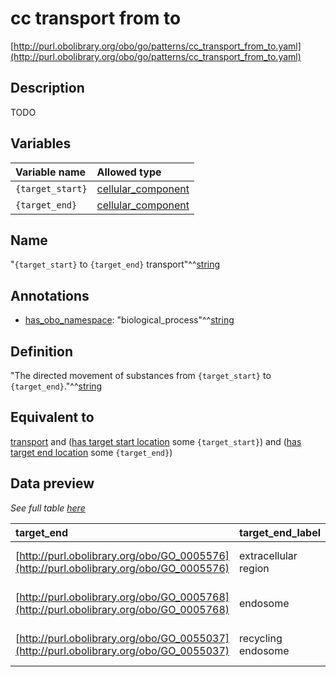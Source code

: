 # cc transport from to

[http://purl.obolibrary.org/obo/go/patterns/cc_transport_from_to.yaml](http://purl.obolibrary.org/obo/go/patterns/cc_transport_from_to.yaml)

## Description

TODO




## Variables

| Variable name | Allowed type |
|:--------------|:-------------|
| `{target_start}` | [cellular_component](http://purl.obolibrary.org/obo/GO_0005575) |
| `{target_end}` | [cellular_component](http://purl.obolibrary.org/obo/GO_0005575) |

## Name

"`{target_start}` to `{target_end}` transport"^^[string](http://www.w3.org/2001/XMLSchema#string)

## Annotations

- [has_obo_namespace](http://www.geneontology.org/formats/oboInOwl#hasOBONamespace): "biological_process"^^[string](http://www.w3.org/2001/XMLSchema#string)

## Definition

"The directed movement of substances from `{target_start}` to `{target_end}`."^^[string](http://www.w3.org/2001/XMLSchema#string)

## Equivalent to

[transport](http://purl.obolibrary.org/obo/GO_0006810)  and ([has target start location](http://purl.obolibrary.org/obo/RO_0002338) some `{target_start}`)  and ([has target end location](http://purl.obolibrary.org/obo/RO_0002339) some `{target_end}`)







## Data preview

*See full table [here](https://github.com/geneontology/go-ontology/tree/master/src/design_patterns/cc_transport_from_to.tsv)*

| target_end | target_end_label | target_start | defined_class | target_start_label | defined_class_label |
|:--|:--|:--|:--|:--|:--|
| [http://purl.obolibrary.org/obo/GO_0005576](http://purl.obolibrary.org/obo/GO_0005576) | extracellular region | [http://purl.obolibrary.org/obo/GO_0005622](http://purl.obolibrary.org/obo/GO_0005622) | [http://purl.obolibrary.org/obo/GO_0140352](http://purl.obolibrary.org/obo/GO_0140352) | intracellular anatomical structure | export from cell |
| [http://purl.obolibrary.org/obo/GO_0005768](http://purl.obolibrary.org/obo/GO_0005768) | endosome | [http://purl.obolibrary.org/obo/GO_0005886](http://purl.obolibrary.org/obo/GO_0005886) | [http://purl.obolibrary.org/obo/GO_0048227](http://purl.obolibrary.org/obo/GO_0048227) | plasma membrane | plasma membrane to endosome transport |
| [http://purl.obolibrary.org/obo/GO_0055037](http://purl.obolibrary.org/obo/GO_0055037) | recycling endosome | [http://purl.obolibrary.org/obo/GO_0005802](http://purl.obolibrary.org/obo/GO_0005802) | [http://purl.obolibrary.org/obo/GO_0044795](http://purl.obolibrary.org/obo/GO_0044795) | trans-Golgi network | trans-Golgi network to recycling endosome transport |

